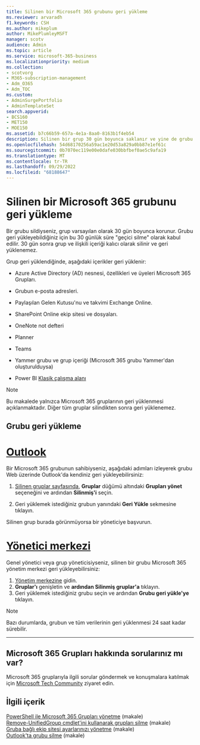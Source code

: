 ```yaml
---
title: Silinen bir Microsoft 365 grubunu geri yükleme
ms.reviewer: arvaradh
f1.keywords: CSH
ms.author: mikeplum
author: MikePlumleyMSFT
manager: scotv
audience: Admin
ms.topic: article
ms.service: microsoft-365-business
ms.localizationpriority: medium
ms.collection:
- scotvorg
- M365-subscription-management
- Adm_O365
- Adm_TOC
ms.custom:
- AdminSurgePortfolio
- AdminTemplateSet
search.appverid:
- BCS160
- MET150
- MOE150
ms.assetid: b7c66b59-657a-4e1a-8aa0-8163b1f4eb54
description: Silinen bir grup 30 gün boyunca saklanır ve yine de grubu geri yükleyebilirsiniz. 30 gün sonra grup ve içeriği kalıcı olarak silinir.
ms.openlocfilehash: 54d68170256a59ac1e20d53a829a0bb87e1ef61c
ms.sourcegitcommit: 0b7070ec119e00e0dafe030bbfbef0ae5c9afa19
ms.translationtype: MT
ms.contentlocale: tr-TR
ms.lasthandoff: 09/29/2022
ms.locfileid: "68188647"
---
```

# <a name="restore-a-deleted-microsoft-365-group"></a>Silinen bir Microsoft 365 grubunu geri yükleme

Bir grubu sildiyseniz, grup varsayılan olarak 30 gün boyunca korunur. Grubu geri yükleyebildiğiniz için bu 30 günlük süre "geçici silme" olarak kabul edilir. 30 gün sonra grup ve ilişkili içeriği kalıcı olarak silinir ve geri yüklenemez.

Grup geri yüklendiğinde, aşağıdaki içerikler geri yüklenir:
  
- Azure Active Directory (AD) nesnesi, özellikleri ve üyeleri Microsoft 365 Grupları.
    
- Grubun e-posta adresleri.
    
- Paylaşılan Gelen Kutusu'nu ve takvimi Exchange Online.
    
- SharePoint Online ekip sitesi ve dosyaları.
    
- OneNote not defteri
    
- Planner
    
- Teams

- Yammer grubu ve grup içeriği (Microsoft 365 grubu Yammer'dan oluşturulduysa)

- Power BI [Klasik çalışma alanı](/power-bi/collaborate-share/service-create-workspaces)

> [!NOTE]
> Bu makalede yalnızca Microsoft 365 gruplarının geri yüklenmesi açıklanmaktadır. Diğer tüm gruplar silindikten sonra geri yüklenemez.

## <a name="restore-a-group"></a>Grubu geri yükleme

# <a name="outlook"></a>[Outlook](#tab/outlook)

Bir Microsoft 365 grubunun sahibiyseniz, aşağıdaki adımları izleyerek grubu Web üzerinde Outlook'da kendiniz geri yükleyebilirsiniz:

1. [Silinen gruplar sayfasında](https://outlook.office.com/people/group/deleted), **Gruplar** düğümü altındaki **Grupları yönet** seçeneğini ve ardından **Silinmiş'i** seçin.

2. Geri yüklemek istediğiniz grubun yanındaki **Geri Yükle** sekmesine tıklayın.

Silinen grup burada görünmüyorsa bir yöneticiye başvurun.

# <a name="admin-center"></a>[Yönetici merkezi](#tab/admin-center)

Genel yönetici veya grup yöneticisiyseniz, silinen bir grubu Microsoft 365 yönetim merkezi geri yükleyebilirsiniz:

1. [Yönetim merkezine](https://admin.microsoft.com) gidin.
2. **Gruplar'ı** genişletin ve **ardından Silinmiş gruplar'a** tıklayın.
3. Geri yüklemek istediğiniz grubu seçin ve ardından **Grubu geri yükle'ye** tıklayın.

> [!NOTE]
> Bazı durumlarda, grubun ve tüm verilerinin geri yüklenmesi 24 saat kadar sürebilir. 

---

## <a name="got-questions-about-microsoft-365-groups"></a>Microsoft 365 Grupları hakkında sorularınız mı var?

Microsoft 365 gruplarıyla ilgili sorular göndermek ve konuşmalara katılmak için [Microsoft Tech Community](https://techcommunity.microsoft.com/t5/Office-365-Groups/ct-p/Office365Groups) ziyaret edin. 
  
## <a name="related-content"></a>İlgili içerik

[PowerShell ile Microsoft 365 Grupları yönetme](../../enterprise/manage-microsoft-365-groups-with-powershell.md) (makale)\
[Remove-UnifiedGroup cmdlet'ini kullanarak grupları silme](/powershell/module/exchange/remove-unifiedgroup) (makale)\
[Gruba bağlı ekip sitesi ayarlarınızı yönetme](https://support.microsoft.com/office/8376034d-d0c7-446e-9178-6ab51c58df42) (makale)\
[Outlook'ta grubu silme](https://support.microsoft.com/office/ca7f5a9e-ae4f-4cbe-a4bc-89c469d1726f) (makale)
